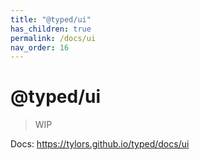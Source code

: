 ```yaml
---
title: "@typed/ui"
has_children: true
permalink: /docs/ui
nav_order: 16
---
```


# @typed/ui

> WIP

Docs: https://tylors.github.io/typed/docs/ui

